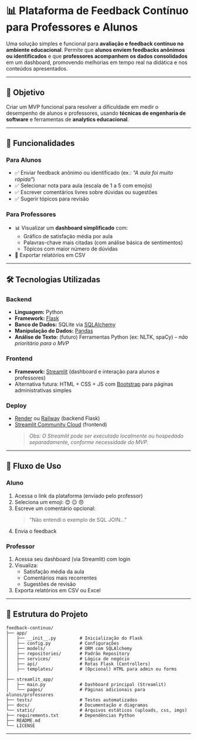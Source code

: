 # 📊 Plataforma de Feedback Contínuo para Professores e Alunos

Uma solução simples e funcional para **avaliação e feedback contínuo no ambiente educacional**. Permite que **alunos enviem feedbacks anônimos ou identificados** e que **professores acompanhem os dados consolidados** em um dashboard, promovendo melhorias em tempo real na didática e nos conteúdos apresentados.

---

## 🎯 Objetivo

Criar um MVP funcional para resolver a dificuldade em medir o desempenho de alunos e professores, usando **técnicas de engenharia de software** e ferramentas de **analytics educacional**.

---

## 🧩 Funcionalidades

### Para Alunos
- ✅ Enviar feedback anônimo ou identificado (ex.: *"A aula foi muito rápida"*)
- ✅ Selecionar nota para aula (escala de 1 a 5 com emojis)
- ✅ Escrever comentários livres sobre dúvidas ou sugestões
- ✅ Sugerir tópicos para revisão

### Para Professores
- 📊 Visualizar um **dashboard simplificado** com:
  - Gráfico de satisfação média por aula
  - Palavras-chave mais citadas (com análise básica de sentimentos)
  - Tópicos com maior número de dúvidas
- 📁 Exportar relatórios em CSV

---

## 🛠️ Tecnologias Utilizadas

### Backend
- **Linguagem:** Python
- **Framework:** [Flask](https://flask.palletsprojects.com/)
- **Banco de Dados:** SQLite via [SQLAlchemy](https://www.sqlalchemy.org/)
- **Manipulação de Dados:** [Pandas](https://pandas.pydata.org/)
- **Análise de Texto:** (futuro) Ferramentas Python (ex: NLTK, spaCy) – *não prioritário para o MVP*

### Frontend
- **Framework:** [Streamlit](https://streamlit.io/) (dashboard e interação para alunos e professores)
- Alternativa futura: HTML + CSS + JS com [Bootstrap](https://getbootstrap.com/) para páginas administrativas simples

### Deploy
- [Render](https://render.com/) ou [Railway](https://railway.app/) (backend Flask)
- [Streamlit Community Cloud](https://streamlit.io/cloud) (frontend)  
  > *Obs: O Streamlit pode ser executado localmente ou hospedado separadamente, conforme necessidade do MVP.*

---

## 🧪 Fluxo de Uso

### Aluno
1. Acessa o link da plataforma (enviado pelo professor)
2. Seleciona um emoji: 😊 😐 😞
3. Escreve um comentário opcional:  
   > "Não entendi o exemplo de SQL JOIN..."
4. Envia o feedback

### Professor
1. Acessa seu dashboard (via Streamlit) com login
2. Visualiza:
   - Satisfação média da aula
   - Comentários mais recorrentes
   - Sugestões de revisão
3. Exporta relatórios em CSV ou Excel

---

## 📁 Estrutura do Projeto

```
feedback-continuo/
├── app/
│   ├── __init__.py         # Inicialização do Flask
│   ├── config.py           # Configurações
│   ├── models/             # ORM com SQLAlchemy
│   ├── repositories/       # Padrão Repository
│   ├── services/           # Lógica de negócio
│   ├── api/                # Rotas Flask (Controllers)
│   ├── templates/          # (Opcional) HTML para admin ou forms
│   
├── streamlit_app/
│   ├── main.py             # Dashboard principal (Streamlit)
│   └── pages/              # Páginas adicionais para alunos/professores
├── tests/                  # Testes automatizados
├── docs/                   # Documentação e diagramas
└── static/                 # Arquivos estáticos (uploads, css, imgs)
├── requirements.txt        # Dependências Python
├── README.md
└── LICENSE
```

---




